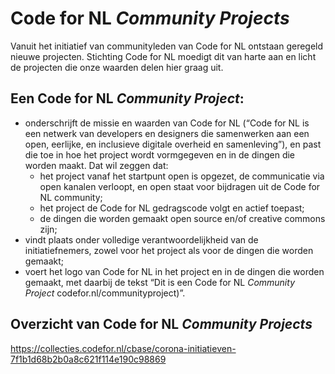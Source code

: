 # Code for NL *Community Projects*

Vanuit het initiatief van communityleden van Code for NL ontstaan geregeld nieuwe projecten. Stichting Code for NL moedigt dit van harte aan en licht de projecten die onze waarden delen hier graag uit.

## Een Code for NL *Community Project*:

- onderschrijft de missie en waarden van Code for NL (“Code for NL is een netwerk van developers en designers die samenwerken aan een open, eerlijke, en inclusieve digitale overheid en samenleving”), en past die toe in hoe het project wordt vormgegeven en in de dingen die worden maakt. Dat wil zeggen dat:
  - het project vanaf het startpunt open is opgezet, de communicatie via open kanalen verloopt, en open staat voor bijdragen uit de Code for NL community;
  - het project de Code for NL gedragscode volgt en actief toepast;
  - de dingen die worden gemaakt open source en/of creative commons zijn;
- vindt plaats onder volledige verantwoordelijkheid van de initiatiefnemers, zowel voor het project als voor de dingen die worden gemaakt;
- voert het logo van Code for NL in het project en in de dingen die worden gemaakt, met daarbij de tekst “Dit is een Code for NL *Community Project* codefor.nl/communityproject)”.

## Overzicht van Code for NL *Community Projects*

https://collecties.codefor.nl/cbase/corona-initiatieven-7f1b1d68b2b0a8c621f114e190c98869
